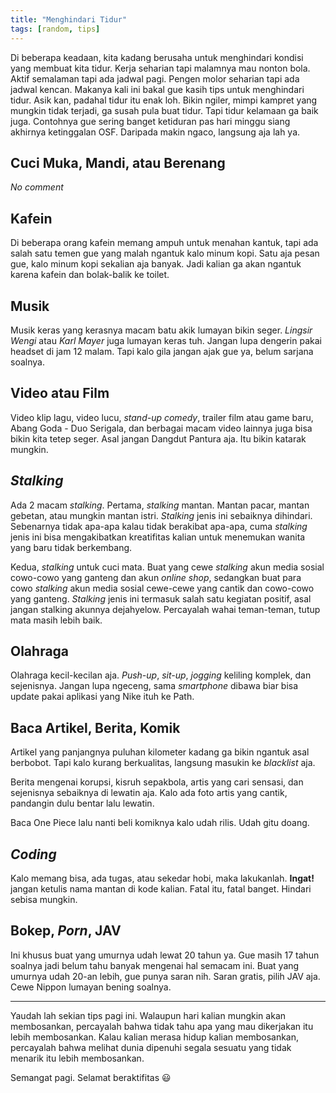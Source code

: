```yaml
---
title: "Menghindari Tidur"
tags: [random, tips]
---
```

Di beberapa keadaan, kita kadang berusaha untuk menghindari kondisi yang membuat kita tidur. Kerja seharian tapi malamnya mau nonton bola. Aktif semalaman tapi ada jadwal pagi. Pengen molor seharian tapi ada jadwal kencan. Makanya kali ini bakal gue kasih tips untuk menghindari tidur. Asik kan, padahal tidur itu enak loh. Bikin ngiler, mimpi kampret yang mungkin tidak terjadi, ga susah pula buat tidur. Tapi tidur kelamaan ga baik juga. Contohnya gue sering banget ketiduran pas hari minggu siang akhirnya ketinggalan OSF. Daripada makin ngaco, langsung aja lah ya.

<!--more-->

## Cuci Muka, Mandi, atau Berenang

*No comment*

## Kafein

Di beberapa orang kafein memang ampuh untuk menahan kantuk, tapi ada salah satu temen gue yang malah ngantuk kalo minum kopi. Satu aja pesan gue, kalo minum kopi sekalian aja banyak. Jadi kalian ga akan ngantuk karena kafein dan bolak-balik ke toilet.

## Musik

Musik keras yang kerasnya macam batu akik lumayan bikin seger. *Lingsir Wengi* atau *Karl Mayer* juga lumayan keras tuh. Jangan lupa dengerin pakai headset di jam 12 malam. Tapi kalo gila jangan ajak gue ya, belum sarjana soalnya.

## Video atau Film

Video klip lagu, video lucu, *stand-up comedy*, trailer film atau game baru, Abang Goda - Duo Serigala, dan berbagai macam video lainnya juga bisa bikin kita tetep seger. Asal jangan Dangdut Pantura aja. Itu bikin katarak mungkin.

## *Stalking*

Ada 2 macam *stalking*. Pertama, *stalking* mantan. Mantan pacar, mantan gebetan, atau mungkin mantan istri. *Stalking* jenis ini sebaiknya dihindari. Sebenarnya tidak apa-apa kalau tidak berakibat apa-apa, cuma *stalking* jenis ini bisa mengakibatkan kreatifitas kalian untuk menemukan wanita yang baru tidak berkembang.

Kedua, *stalking* untuk cuci mata. Buat yang cewe *stalking* akun media sosial cowo-cowo yang ganteng dan akun *online shop*, sedangkan buat para cowo *stalking* akun media sosial cewe-cewe yang cantik dan cowo-cowo yang ganteng. *Stalking* jenis ini termasuk salah satu kegiatan positif, asal jangan stalking akunnya dejahyelow. Percayalah wahai teman-teman, tutup mata masih lebih baik.

## Olahraga

Olahraga kecil-kecilan aja. *Push-up*, *sit-up*, *jogging* keliling komplek, dan sejenisnya. Jangan lupa ngeceng, sama *smartphone* dibawa biar bisa update pakai aplikasi yang Nike ituh ke Path.

## Baca Artikel, Berita, Komik

Artikel yang panjangnya puluhan kilometer kadang ga bikin ngantuk asal berbobot. Tapi kalo kurang berkualitas, langsung masukin ke *blacklist* aja.

Berita mengenai korupsi, kisruh sepakbola, artis yang cari sensasi, dan sejenisnya sebaiknya di lewatin aja. Kalo ada foto artis yang cantik, pandangin dulu bentar lalu lewatin.

Baca One Piece lalu nanti beli komiknya kalo udah rilis. Udah gitu doang.

## *Coding*

Kalo memang bisa, ada tugas, atau sekedar hobi, maka lakukanlah. **Ingat!** jangan ketulis nama mantan di kode kalian. Fatal itu, fatal banget. Hindari sebisa mungkin.

## Bokep, *Porn*, JAV

Ini khusus buat yang umurnya udah lewat 20 tahun ya. Gue masih 17 tahun soalnya jadi belum tahu banyak mengenai hal semacam ini. Buat yang umurnya udah 20-an lebih, gue punya saran nih. Saran gratis, pilih JAV aja. Cewe Nippon lumayan bening soalnya.

*****

Yaudah lah sekian tips pagi ini. Walaupun hari kalian mungkin akan membosankan, percayalah bahwa tidak tahu apa yang mau dikerjakan itu lebih membosankan. Kalau kalian merasa hidup kalian membosankan, percayalah bahwa melihat dunia dipenuhi segala sesuatu yang tidak menarik itu lebih membosankan.

Semangat pagi. Selamat beraktifitas :smiley:
